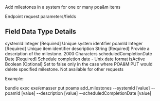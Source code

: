 Add milestones in a system for one or many poa&m items

Endpoint request parameters/fields

Field                   Data Type  Details
-------------------------------------------------------------------------------------------------
systemId                Integer    [Required] Unique system identifier
poamId                  Integer    [Required] Unique item identifier
description             String     [Required] Provide a description of the milestone. 2000 Characters 
scheduledCompletionDate Date       [Required] Schedule completion date - Unix date format
isActive                Boolean    [Optional] Set to false only in the case where POA&M PUT would delete
                                              specified milestone. Not available for other requests

Example:

bundle exec exe/emasser put poams add_milestones --systemId [value] --poamId [value] --description [value] --scheduledCompletionDate [value]
